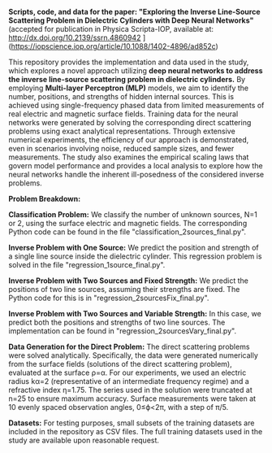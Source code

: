 **Scripts, code, and data for the paper: "Exploring the Inverse Line-Source Scattering Problem in Dielectric Cylinders with Deep Neural Networks"** 
(accepted for publication in Physica Scripta-IOP, available at: http://dx.doi.org/10.2139/ssrn.4860942 ](https://iopscience.iop.org/article/10.1088/1402-4896/ad852c)

This repository provides the implementation and data used in the study, which explores a novel approach utilizing **deep neural networks to address the inverse line-source scattering problem in dielectric cylinders.** By employing **Multi-layer Perceptron (MLP)** models, we aim to identify the number, positions, and strengths of hidden internal sources. This is achieved using single-frequency phased data from limited measurements of real electric and magnetic surface fields. Training data for the neural networks were generated by solving the corresponding direct scattering problems using exact analytical representations. Through extensive numerical experiments, the efficiency of our approach is demonstrated, even in scenarios involving noise, reduced sample sizes, and fewer measurements. The study also examines the empirical scaling laws that govern model performance and provides a local analysis to explore how the neural networks handle the inherent ill-posedness of the considered inverse problems.

**Problem Breakdown:**

**Classification Problem:**
We classify the number of unknown sources, N=1 or 2, using the surface electric and magnetic fields. The corresponding Python code can be found in the file "classification_2sources_final.py".

**Inverse Problem with One Source:**
We predict the position and strength of a single line source inside the dielectric cylinder. This regression problem is solved in the file "regression_1source_final.py".

**Inverse Problem with Two Sources and Fixed Strength:**
We predict the positions of two line sources, assuming their strengths are fixed. The Python code for this is in "regression_2sourcesFix_final.py".

**Inverse Problem with Two Sources and Variable Strength:**
In this case, we predict both the positions and strengths of two line sources. The implementation can be found in "regression_2sourcesVary_final.py".

**Data Generation for the Direct Problem:**
The direct scattering problems were solved analytically. Specifically, the data were generated numerically from the surface fields (solutions of the direct scattering problem), evaluated at the surface ρ=α. For our experiments, we used an electric radius 
kα=2 (representative of an intermediate frequency regime) and a refractive index η=1.75. The series used in the solution were truncated at n=25 to ensure maximum accuracy. Surface measurements were taken at 10 evenly spaced observation angles, 0≤ϕ<2π, with a step of 
π/5.

**Datasets:**
For testing purposes, small subsets of the training datasets are included in the repository as CSV files. The full training datasets used in the study are available upon reasonable request.
